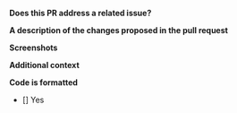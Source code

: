 **Does this PR address a related issue?**

<!-- Issue # -->

**A description of the changes proposed in the pull request**

<!-- Include all the details relevant to this PR -->

**Screenshots**

<!-- If applicable -->

**Additional context**

<!-- Anything else you would like to add -->

**Code is formatted**

- [] Yes
<!-- Please run `yarn format` after making any changes and before submitting a PR -->
